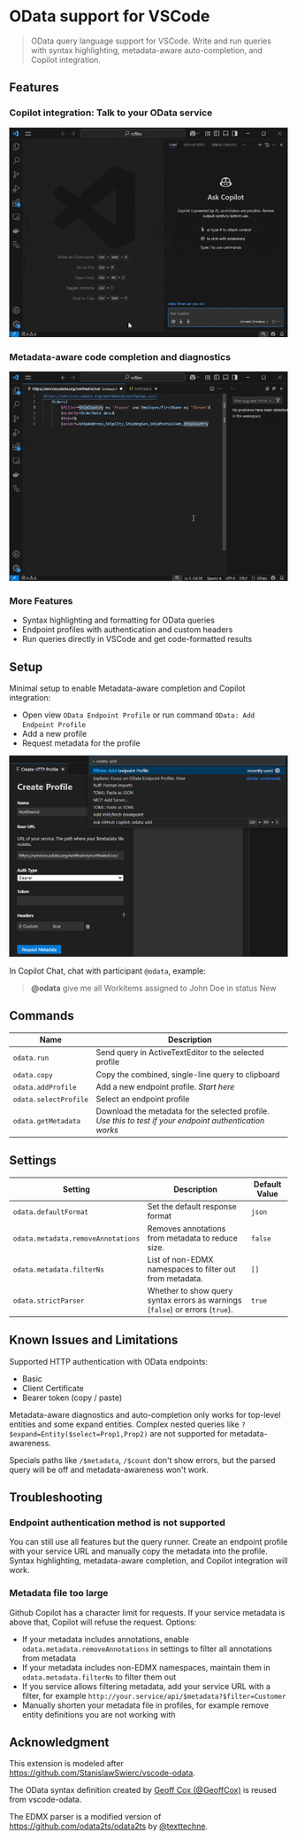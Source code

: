 # OData support for VSCode

> OData query language support for VSCode. Write and run queries with syntax highlighting, metadata-aware auto-completion, and Copilot integration.

## Features

### Copilot integration: Talk to your OData service
![Copilot Integration](assets/orders-sicle.gif)

### Metadata-aware code completion and diagnostics
![Metadata awareness](assets/completions-sicle.gif)

### More Features
- Syntax highlighting and formatting for OData queries
- Endpoint profiles with authentication and custom headers
- Run queries directly in VSCode and get code-formatted results

## Setup

Minimal setup to enable Metadata-aware completion and Copilot integration:
- Open view `OData Endpoint Profile` or run command `OData: Add Endpoint Profile`
- Add a new profile
- Request metadata for the profile

![Endpoint Profiles](assets/endpoint%20profiles.png)

In Copilot Chat, chat with participant `@odata`, example: 

> **@odata** give me all Workitems assigned to John Doe in status New

## Commands

| Name                  | Description                                                                 |
|-----------------------|-----------------------------------------------------------------------------|
| `odata.run`           | Send query in ActiveTextEditor to the selected profile                     |
| `odata.copy`          | Copy the combined, single-line query to clipboard                          |
| `odata.addProfile`    | Add a new endpoint profile. _Start here_                                   |
| `odata.selectProfile` | Select an endpoint profile                                                 |
| `odata.getMetadata`   | Download the metadata for the selected profile. _Use this to test if your endpoint authentication works_ |

## Settings

| Setting                        | Description                                                                                  | Default Value |
|--------------------------------|----------------------------------------------------------------------------------------------|---------------|
| `odata.defaultFormat`          | Set the default response format                                                              | `json`        |
| `odata.metadata.removeAnnotations` | Removes annotations from metadata to reduce size.                                          | `false`       |
| `odata.metadata.filterNs`      | List of non-EDMX namespaces to filter out from metadata.                                     | `[]`          |
| `odata.strictParser`           | Whether to show query syntax errors as warnings (`false`) or errors (`true`).               | `true`        |

## Known Issues and Limitations

Supported HTTP authentication with OData endpoints: 
- Basic
- Client Certificate
- Bearer token (copy / paste)

Metadata-aware diagnostics and auto-completion only works for top-level entities and some expand entities. Complex nested queries like `?$expand=Entity($select=Prop1,Prop2)` are not supported for metadata-awareness. 

Specials paths like `/$metadata`, `/$count` don't show errors, but the parsed query will be off and metadata-awareness won't work. 

## Troubleshooting

### Endpoint authentication method is not supported

You can still use all features but the query runner. Create an endpoint profile with your service URL and manually copy the metadata into the profile. Syntax highlighting, metadata-aware completion, and Copilot integration will work. 

### Metadata file too large

Github Copilot has a character limit for requests. If your service metadata is above that, Copilot will refuse the request. Options:
- If your metadata includes annotations, enable `odata.metadata.removeAnnotations` in settings to filter all annotations from metadata
- If your metadata includes non-EDMX namespaces, maintain them in `odata.metadata.filterNs` to filter them out
- If you service allows filtering metadata, add your service URL with a filter, for example `http://your.service/api/$metadata?$filter=Customer`
- Manually shorten your metadata file in profiles, for example remove entity definitions you are not working with

## Acknowledgment

This extension is modeled after https://github.com/StanislawSwierc/vscode-odata.

The OData syntax definition created by [Geoff Cox (@GeoffCox)](https://github.com/GeoffCox) is reused from vscode-odata. 

The EDMX parser is a modified version of https://github.com/odata2ts/odata2ts by [@texttechne](https://github.com/texttechne).
